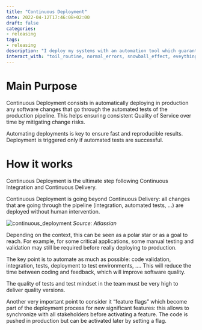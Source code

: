 ```yaml
---
title: "Continuous Deployment"
date: 2022-04-12T17:46:08+02:00
draft: false
categories:
- releasing
tags:
- releasing
description: "I deploy my systems with an automation tool which guarantees deployment is fast and reproducible"
interact_with: "toil_routine, normal_errors, snowball_effect, eveything_works_all_the_time"
---
```


# Main Purpose

Continuous Deployment consists in automatically deploying in production any software changes that go through the automated tests of the production pipeline. This helps ensuring consistent Quality of Service over time by mitigating change risks.

Automating deployments is key to ensure fast and reproducible results. Deployment is triggered only if automated tests are successful.

# How it works

Continuous Deployment is the ultimate step following Continuous Integration and Continuous Delivery.

Continuous Deployment is going beyond Continuous Delivery: all changes that are going through the pipeline (integration, automated tests, …) are deployed without human intervention. 

![continuous_deployment](/images/releasing/continuous_deployment.png)
*Source: Atlassian* 

Depending on the context, this can be seen as a polar star or as a goal to reach. For example, for some critical applications, some manual testing and validation may still be required before really deploying to production.

The key point is to automate as much as possible: code validation, integration, tests, deployment to test environments, …. This will reduce the time between coding and feedback, which will improve software quality.

The quality of tests and test mindset in the team must be very high to deliver quality versions.

Another very important point to consider it “feature flags” which become part of the deployment process for new significant features: this allows to synchronize with all stakeholders before activating a feature. The code is pushed in production but can be activated later by setting a flag. 

